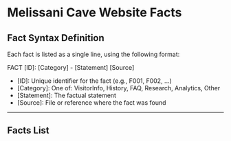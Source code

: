 # Melissani Cave Website Facts

## Fact Syntax Definition
Each fact is listed as a single line, using the following format:

FACT [ID]: [Category] - [Statement] [Source]

- [ID]: Unique identifier for the fact (e.g., F001, F002, ...)
- [Category]: One of: VisitorInfo, History, FAQ, Research, Analytics, Other
- [Statement]: The factual statement
- [Source]: File or reference where the fact was found

---

## Facts List

<!-- Add facts below using the syntax above -->
